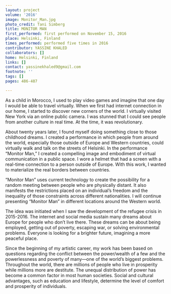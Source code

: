 ```yaml
---
layout: project
volume: '2016'
image: Monitor_Man.jpg
photo_credit: Tani Simberg
title: MONITOR MAN
first_performed: first performed on November 15, 2016
place: Helsinki, Finland
times_performed: performed five times in 2016
contributor: YASSINE KHALED
collaborators: []
home: Helsinki, Finland
links: []
contact: yassinekhaled9@gmail.com
footnote: ''
tags: []
pages: 486-487

---
```


As a child in Morocco, I used to play video games and imagine that one day I would be able to travel virtually. When we first had internet connection in our home, I started to discover new corners of the world. I virtually visited New York via an online public camera. I was stunned that I could see people from another culture in real time. At the time, it was revolutionary.

About twenty years later, I found myself doing something close to those childhood dreams. I created a performance in which people from around the world, especially those outside of Europe and Western countries, could virtually walk and talk on the streets of Helsinki. In the performance “Monitor Man,” I created a compelling image and embodiment of virtual communication in a public space. I wore a helmet that had a screen with a real-time connection to a person outside of Europe. With this work, I wanted to materialize the real borders between countries.

“Monitor Man” uses current technology to create the possibility for a random meeting between people who are physically distant. It also manifests the restrictions placed on an individual’s freedom and the inequality of those constraints across different nationalities. I will continue presenting “Monitor Man” in different locations around the Western world.

The idea was initiated when I saw the development of the refugee crisis in 2015-2016. The internet and social media sustain many dreams about Europe for people who don’t live there. These dreams can be about being employed, getting out of poverty, escaping war, or solving environmental problems. Everyone is looking for a brighter future, imagining a more peaceful place.

Since the beginning of my artistic career, my work has been based on questions regarding the conflict between the power/wealth of a few and the powerlessness and poverty of many—one of the world’s biggest problems. Throughout the world, there are millions of people who live in prosperity while millions more are destitute. The unequal distribution of power has become a common factor in most human societies. Social and cultural advantages, such as education and lifestyle, determine the level of comfort and prosperity of individuals.
